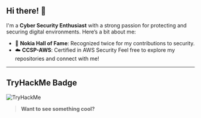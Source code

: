 ## Hi there! 👋

I'm a **Cyber Security Enthusiast** with a strong passion for protecting and securing digital environments. Here’s a bit about me:

- 🌟 **Nokia Hall of Fame**: Recognized twice for my contributions to security.
- ☁️ **CCSP-AWS**: Certified in AWS Security
Feel free to explore my repositories and connect with me!

---

## TryHackMe Badge

<img src="https://tryhackme-badges.s3.amazonaws.com/cybercrat0712.png" alt="TryHackMe">

> **Want to see something cool?** 


